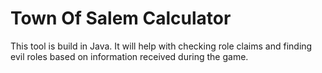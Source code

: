 # Town Of Salem Calculator
This tool is build in Java. It will help with checking role claims and finding evil roles based on information received during the game.
